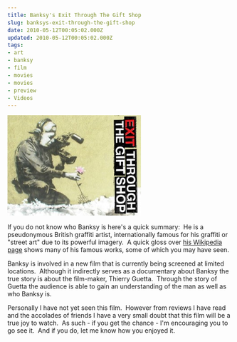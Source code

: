 ```yaml
---
title: Banksy's Exit Through The Gift Shop
slug: banksys-exit-through-the-gift-shop
date: 2010-05-12T00:05:02.000Z
updated: 2010-05-12T00:05:02.000Z
tags:
- art
- banksy
- film
- movies
- movies
- preview
- Videos
---
```


<img id="__mce" class="alignleft size-medium wp-image-253" title="banksy-exit-through-the-gift-shop" src="/images/posts/2010/05/banksy-exit-through-the-gift-shop-300x225.jpg" alt="" width="300" height="225" />

If you do not know who Banksy is here's a quick summary:  He is a pseudonymous British graffiti artist, internationally famous for his graffiti or "street art" due to its powerful imagery.  A quick gloss over <a href="http://en.wikipedia.org/wiki/Banksy" target="_blank">his Wikipedia page</a> shows many of his famous works, some of which you may have seen.

Banksy is involved in a new film that is currently being screened at limited locations.  Although it indirectly serves as a documentary about Banksy the true story is about the film-maker, Thierry Guetta.  Through the story of Guetta the audience is able to gain an understanding of the man as well as who Banksy is.

Personally I have not yet seen this film.  However from reviews I have read and the accolades of friends I have a very small doubt that this film will be a true joy to watch.  As such - if you get the chance - I'm encouraging you to go see it.  And if you do, let me know how you enjoyed it.
